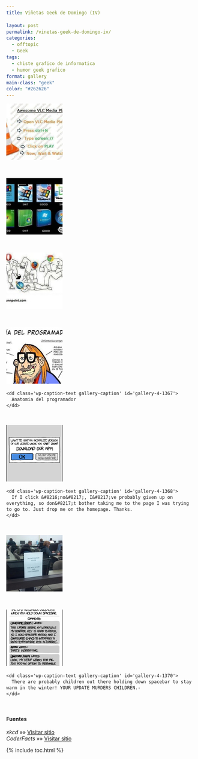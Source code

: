 ```yaml
---
title: Viñetas Geek de Domingo (IV)

layout: post
permalink: /vinetas-geek-de-domingo-iv/
categories:
  - offtopic
  - Geek
tags:
  - chiste grafico de informatica
  - humor geek grafico
format: gallery
main-class: "geek"
color: "#262626"
---
```



<div id='gallery-4' class='gallery galleryid-1363 gallery-columns-1 gallery-size-thumbnail'>
  <dl class='gallery-item'>
    <dt class='gallery-icon landscape'>
      <a href='https://elbauldelprogramador.com/vinetas-geek-de-domingo-iv/11347_479523378763212_1956723049_n/'><img  src="/assets/img/2013/02/11347_479523378763212_1956723049_n-150x150.jpg" class="attachment-thumbnail" alt="VLC Mindblow" /></a>
    </dt>
  </dl>

  <br style="clear: both" />

  <dl class='gallery-item'>
    <dt class='gallery-icon landscape'>
      <a href='https://elbauldelprogramador.com/vinetas-geek-de-domingo-iv/529697_476113399118784_1521155356_n/'><img  src="/assets/img/2013/02/529697_476113399118784_1521155356_n-150x150.jpg" class="attachment-thumbnail" alt="Versiones de Windows" /></a>
    </dt>
  </dl>

  <br style="clear: both" />

  <dl class='gallery-item'>
    <dt class='gallery-icon landscape'>
      <a href='https://elbauldelprogramador.com/vinetas-geek-de-domingo-iv/551412_498233350223657_1924845466_n/'><img  src="/assets/img/2013/02/551412_498233350223657_1924845466_n-150x150.jpg" class="attachment-thumbnail" alt="NAvegadores web" /></a>
    </dt>
  </dl>

  <br style="clear: both" />

  <dl class='gallery-item'>
    <dt class='gallery-icon landscape'>
      <a href='https://elbauldelprogramador.com/vinetas-geek-de-domingo-iv/anaprog/'><img  src="/assets/img/2013/02/anaprog-150x150.jpg" class="attachment-thumbnail" alt="Anatomia del programador" aria-describedby="gallery-4-1367" /></a>
    </dt>

    <dd class='wp-caption-text gallery-caption' id='gallery-4-1367'>
      Anatomia del programador
    </dd>
  </dl>

  <br style="clear: both" />

  <dl class='gallery-item'>
    <dt class='gallery-icon portrait'>
      <a href='https://elbauldelprogramador.com/vinetas-geek-de-domingo-iv/app-if-i-click-no-ive-probably-given-up-on-everything-so-dont-bother-taking-me-to-the-page-i-was-trying-to-go-to-just-drop-me-on-the-homepage-thanks/'><img  src="/assets/img/2013/02/app-If-I-click-no-Ive-probably-given-up-on-everything-so-dont-bother-taking-me-to-the-page-I-was-trying-to-go-to.-Just-drop-me-on-the-homepage.-Thanks.-150x150.png" class="attachment-thumbnail" alt="If I click &#039;no&#039;, I&#039;ve probably given up on everything, so don&#039;t bother taking me to the page I was trying to go to. Just drop me on the homepage. Thanks." aria-describedby="gallery-4-1368" /></a>
    </dt>

    <dd class='wp-caption-text gallery-caption' id='gallery-4-1368'>
      If I click &#8216;no&#8217;, I&#8217;ve probably given up on everything, so don&#8217;t bother taking me to the page I was trying to go to. Just drop me on the homepage. Thanks.
    </dd>
  </dl>

  <br style="clear: both" />

  <dl class='gallery-item'>
    <dt class='gallery-icon portrait'>
      <a href='https://elbauldelprogramador.com/vinetas-geek-de-domingo-iv/codefacts/'><img  src="/assets/img/2013/02/CodeFacts-150x150.jpg" class="attachment-thumbnail" alt="CodeFacts" /></a>
    </dt>
  </dl>

  <br style="clear: both" />

  <dl class='gallery-item'>
    <dt class='gallery-icon portrait'>
      <a href='https://elbauldelprogramador.com/vinetas-geek-de-domingo-iv/workflow-there-are-probably-children-out-there-holding-down-spacebar-to-stay-warm-in-the-winter-your-update-murders-children/'><img  src="/assets/img/2013/02/workflow-There-are-probably-children-out-there-holding-down-spacebar-to-stay-warm-in-the-winter-YOUR-UPDATE-MURDERS-CHILDREN.--150x150.png" class="attachment-thumbnail" alt="There are probably children out there holding down spacebar to stay warm in the winter! YOUR UPDATE MURDERS CHILDREN.-" aria-describedby="gallery-4-1370" /></a>
    </dt>

    <dd class='wp-caption-text gallery-caption' id='gallery-4-1370'>
      There are probably children out there holding down spacebar to stay warm in the winter! YOUR UPDATE MURDERS CHILDREN.-
    </dd>
  </dl>

  <br style="clear: both" />
</div>

#### Fuentes

*xkcd* »» <a href="http://xkcd.com" target="_blank">Visitar sitio</a>  
*CoderFacts* »» <a href="http://coderfacts.com/" target="_blank">Visitar sitio</a>



{% include toc.html %}
